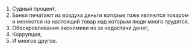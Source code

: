 1) Судный процент,
2) Банки печатают из воздуха деньги которые тоже являются товаром и меняются на настоящий товар над которым люди много трудятся,
3) Обескровливания экономики из за недостачи денег,
4) Коррупция,
5) И многое другое.